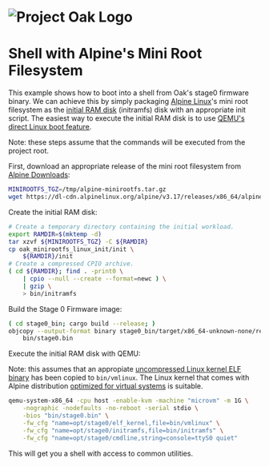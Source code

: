 <!-- Oak Logo Start -->
<!-- An HTML element is intentionally used since GitHub recommends this approach to handle different images in dark/light modes. Ref: https://docs.github.com/en/get-started/writing-on-github/getting-started-with-writing-and-formatting-on-github/basic-writing-and-formatting-syntax#specifying-the-theme-an-image-is-shown-to -->
<!-- markdownlint-disable-next-line MD033 -->
<h1><picture><source media="(prefers-color-scheme: dark)" srcset="../docs/oak-logo/svgs/oak-logo-negative.svg?sanitize=true"><source media="(prefers-color-scheme: light)" srcset="../docs/oak-logo/svgs/oak-logo.svg?sanitize=true"><img alt="Project Oak Logo" src="../docs/oak-logo/svgs/oak-logo.svg?sanitize=true"></picture></h1>
<!-- Oak Logo End -->

# Shell with Alpine's Mini Root Filesystem

This example shows how to boot into a shell from Oak's stage0 firmware binary.
We can achieve this by simply packaging
[Alpine Linux](https://www.alpinelinux.org)'s mini root filesystem as the
[initial RAM disk](https://en.wikipedia.org/wiki/Initial_ramdisk) (initramfs)
disk with an appropriate init script. The easiest way to execute the initial RAM
disk is to use
[QEMU's direct Linux boot feature](https://qemu-project.gitlab.io/qemu/system/linuxboot.html).

Note: these steps assume that the commands will be executed from the project
root.

First, download an appropriate release of the mini root filesystem from
[Alpine Downloads](https://www.alpinelinux.org/downloads/):

```bash
MINIROOTFS_TGZ=/tmp/alpine-minirootfs.tar.gz
wget https://dl-cdn.alpinelinux.org/alpine/v3.17/releases/x86_64/alpine-minirootfs-3.17.3-x86_64.tar.gz -O ${MINIROOTFS_TGZ}
```

Create the initial RAM disk:

```bash
# Create a temporary directory containing the initial workload.
export RAMDIR=$(mktemp -d)
tar xzvf ${MINIROOTFS_TGZ} -C ${RAMDIR}
cp oak_minirootfs_linux_init/init \
    ${RAMDIR}/init
# Create a compressed CPIO archive.
( cd ${RAMDIR}; find . -print0 \
    | cpio --null --create --format=newc ) \
    | gzip \
    > bin/initramfs
```

Build the Stage 0 Firmware image:

```bash
( cd stage0_bin; cargo build --release; )
objcopy --output-format binary stage0_bin/target/x86_64-unknown-none/release/oak_stage0_bin \
    bin/stage0.bin
```

Execute the initial RAM disk with QEMU:

Note: this assumes that an appropiate
[uncompressed Linux kernel ELF binary](/docs/development.md#extracting-vmlinux-from-your-linux-installation)
has been copied to `bin/vmlinux`. The Linux kernel that comes with Alpine
distribution
[optimized for virtual systems](https://dl-cdn.alpinelinux.org/alpine/v3.17/releases/x86_64/alpine-virt-3.17.3-x86_64.iso)
is suitable.

```bash
qemu-system-x86_64 -cpu host -enable-kvm -machine "microvm" -m 1G \
    -nographic -nodefaults -no-reboot -serial stdio \
    -bios "bin/stage0.bin" \
    -fw_cfg "name=opt/stage0/elf_kernel,file=bin/vmlinux" \
    -fw_cfg "name=opt/stage0/initramfs,file=bin/initramfs" \
    -fw_cfg "name=opt/stage0/cmdline,string=console=ttyS0 quiet"
```

This will get you a shell with access to common utilities.
